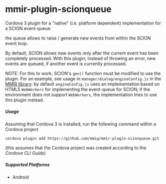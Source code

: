 mmir-plugin-scionqueue
======================

Cordova 3 plugin for a "native" (i.e. platform dependent) implementation for a SCION event-queue:

the queue allows to raise / generate new events from within the SCION event loop.

By default, SCION allows new events only after the current event has been completely processed.
With this plugin, instead of throwing an error, new events are queued, if another event is currently processed.

NOTE: For this to work, SCION's ```gen()``` function must be modified to use the plugin.
      For an example, see usage in ```manager/dialog/engineConfig.js``` in the [MMIR library][1]:
      by default ```engineConfig.js``` uses an implementation based on HTML5 ```WebWorkers```
      for implementing the event-queue for SCION; if the environment does not support ```WebWorkers```,
      the implementation tries to use this plugin instead.
      
      
##### Usage

Assuming that Cordova 3 is installed, run the following command within a Cordova project
    
    cordova plugin add https://github.com/mmig/mmir-plugin-scionqueue.git
    
(this assumes that the Cordova project was created according to the _Cordova CLI Guide_)

##### Supported Platforms

 * Android

[1]: https://github.com/mmig/mmir-lib
